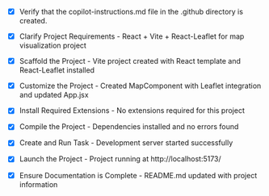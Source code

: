 <!-- Use this file to provide workspace-specific custom instructions to Copilot. For more details, visit https://code.visualstudio.com/docs/copilot/copilot-customization#_use-a-githubcopilotinstructionsmd-file -->
- [x] Verify that the copilot-instructions.md file in the .github directory is created.

- [x] Clarify Project Requirements - React + Vite + React-Leaflet for map visualization project

- [x] Scaffold the Project - Vite project created with React template and React-Leaflet installed

- [x] Customize the Project - Created MapComponent with Leaflet integration and updated App.jsx

- [x] Install Required Extensions - No extensions required for this project

- [x] Compile the Project - Dependencies installed and no errors found

- [x] Create and Run Task - Development server started successfully

- [x] Launch the Project - Project running at http://localhost:5173/

- [x] Ensure Documentation is Complete - README.md updated with project information
